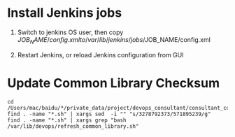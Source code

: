 Install Jenkins jobs
=====================
1. Switch to jenkins OS user, then  copy $JOB_NAME/config.xml to /var/lib/jenkins/jobs/$JOB_NAME/config.xml

2. Restart Jenkins, or reload Jenkins configuration from GUI

Update Common Library Checksum 
==============================
```
cd /Users/mac/baidu/*/private_data/project/devops_consultant/consultant_code/devops_jenkins
find . -name "*.sh" | xargs sed  -i "" "s/3278792373/571895239/g"
find . -name "*.sh" | xargs grep "bash /var/lib/devops/refresh_common_library.sh"
```
